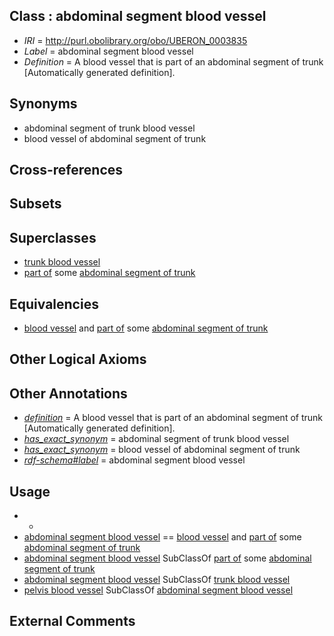 
## Class : abdominal segment blood vessel

 * *IRI* = http://purl.obolibrary.org/obo/UBERON_0003835
 * *Label* = abdominal segment blood vessel
 * *Definition* = A blood vessel that is part of an abdominal segment of trunk [Automatically generated definition].

## Synonyms

 * abdominal segment of trunk blood vessel
 * blood vessel of abdominal segment of trunk

## Cross-references


## Subsets


## Superclasses

 * [trunk blood vessel](../../UBERON/13/UBERON_0003513.md)
 * [part of](../../BFO/50/BFO_0000050.md) some [abdominal segment of trunk](../../UBERON/17/UBERON_0002417.md)

## Equivalencies

 * [blood vessel](../../UBERON/81/UBERON_0001981.md) and [part of](../../BFO/50/BFO_0000050.md) some [abdominal segment of trunk](../../UBERON/17/UBERON_0002417.md)

## Other Logical Axioms


## Other Annotations

 * *[definition](../../IAO/15/IAO_0000115.md)* = A blood vessel that is part of an abdominal segment of trunk [Automatically generated definition].
 * *[has_exact_synonym](../../ym/oboInOwl#hasExactSynonym.md)* = abdominal segment of trunk blood vessel
 * *[has_exact_synonym](../../ym/oboInOwl#hasExactSynonym.md)* = blood vessel of abdominal segment of trunk
 * *[rdf-schema#label](../../el/rdf-schema#label.md)* = abdominal segment blood vessel

## Usage

 * -
 * [abdominal segment blood vessel](../../UBERON/35/UBERON_0003835.md) == [blood vessel](../../UBERON/81/UBERON_0001981.md) and [part of](../../BFO/50/BFO_0000050.md) some [abdominal segment of trunk](../../UBERON/17/UBERON_0002417.md)
 * [abdominal segment blood vessel](../../UBERON/35/UBERON_0003835.md) SubClassOf [part of](../../BFO/50/BFO_0000050.md) some [abdominal segment of trunk](../../UBERON/17/UBERON_0002417.md)
 * [abdominal segment blood vessel](../../UBERON/35/UBERON_0003835.md) SubClassOf [trunk blood vessel](../../UBERON/13/UBERON_0003513.md)
 * [pelvis blood vessel](../../UBERON/20/UBERON_0003520.md) SubClassOf [abdominal segment blood vessel](../../UBERON/35/UBERON_0003835.md)

## External Comments


